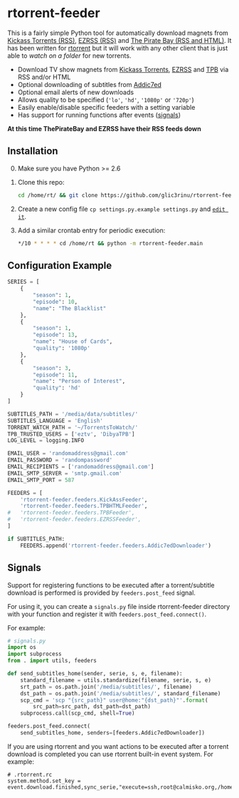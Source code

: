 rtorrent-feeder
===============

This is a fairly simple Python tool for automatically download magnets from [Kickass Torrents (RSS)](https://kickass.so/), [EZRSS (RSS)](http://ezrss.it/) and [The Pirate Bay (RSS and HTML)](http://thepiratebay.se). It has been written for [rtorrent](http://libtorrent.rakshasa.no/) but it will work with any other client that is just able to _watch on a folder_ for new torrents.
 * Download TV show magnets from [Kickass Torrents](https://kickass.so/), [EZRSS](http://ezrss.it/) and [TPB](http://thepiratebay.se) via RSS and/or HTML
 * Optional downloading of subtitles from [Addic7ed](http://www.addic7ed.com/)
 * Optional email alerts of new downloads
 * Allows quality to be specified (`'lo'`, `'hd'`, `'1080p'` or `'720p'`)
 * Easily enable/disable specific feeders with a setting variable
 * Has support for running functions after events ([signals](#signals))


**At this time ThePirateBay and EZRSS have their RSS feeds down**

Installation
------------
0. Make sure you have Python >= 2.6
1. Clone this repo:
    ```bash
    cd /home/rt/ && git clone https://github.com/glic3rinu/rtorrent-feeder.git
    ```

2. Create a new config file `cp settings.py.example settings.py` and [`edit it`](#configuration-example).
3. Add a similar crontab entry for periodic execution:

    ```bash
    */10 * * * * cd /home/rt && python -m rtorrent-feeder.main
    ```



Configuration Example
---------------------
```python
SERIES = [
    {
        "season": 1, 
        "episode": 10, 
        "name": "The Blacklist"
    }, 
    {
        "season": 1, 
        "episode": 13, 
        "name": "House of Cards", 
        "quality": '1080p'
    }, 
    {
        "season": 3, 
        "episode": 11, 
        "name": "Person of Interest", 
        "quality": 'hd'
    }
]

SUBTITLES_PATH = '/media/data/subtitles/'
SUBTITLES_LANGUAGE = 'English'
TORRENT_WATCH_PATH = '~/TorrentsToWatch/'
TPB_TRUSTED_USERS = ['eztv', 'DibyaTPB']
LOG_LEVEL = logging.INFO

EMAIL_USER = 'randomaddress@gmail.com'
EMAIL_PASSWORD = 'randompassword'
EMAIL_RECIPIENTS = ['randomaddress@gmail.com']
EMAIL_SMTP_SERVER = 'smtp.gmail.com'
EMAIL_SMTP_PORT = 587

FEEDERS = [
    'rtorrent-feeder.feeders.KickAssFeeder',
    'rtorrent-feeder.feeders.TPBHTMLFeeder',
#   'rtorrent-feeder.feeders.TPBFeeder',
#   'rtorrent-feeder.feeders.EZRSSFeeder',
]

if SUBTITLES_PATH:
    FEEDERS.append('rtorrent-feeder.feeders.Addic7edDownloader')
```


Signals
-------
Support for registering functions to be executed after a torrent/subtitle download is performed is provided by `feeders.post_feed` signal.

For using it, you can create a `signals.py` file inside rtorrent-feeder directory with your function and register it with `feeders.post_feed.connect()`.

For example:

```python
# signals.py
import os
import subprocess
from . import utils, feeders

def send_subtitles_home(sender, serie, s, e, filename):
    standard_filename = utils.standardize(filename, serie, s, e)
    srt_path = os.path.join('/media/subtitles/', filename)
    dst_path = os.path.join('/media/subtitles/', standard_filename)
    scp_cmd = 'scp "{src_path}" user@home:"{dst_path}"'.format(
        src_path=src_path, dst_path=dst_path)
    subprocess.call(scp_cmd, shell=True)

feeders.post_feed.connect(
    send_subtitles_home, senders=[feeders.Addic7edDownloader])
```

If you are using rtorrent and you want actions to be executed after a torrent download is completed you can use rtorrent built-in event system. For example:

```
# .rtorrent.rc
system.method.set_key = event.download.finished,sync_serie,"execute=ssh,root@calmisko.org,/home/rt/sync,$d.get_base_path="
```
